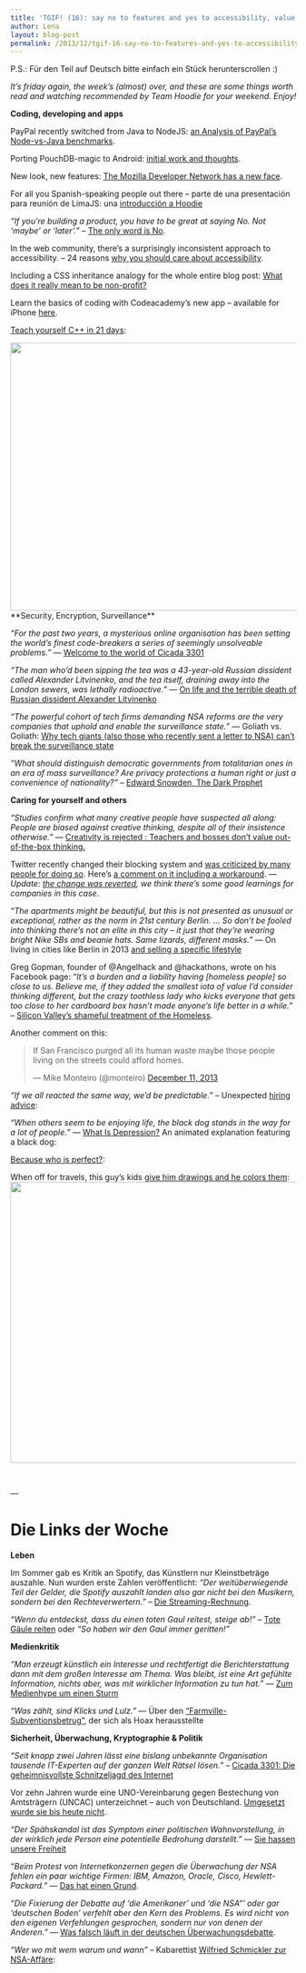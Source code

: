 ```yaml
---
title: 'TGIF! (16): say no to features and yes to accessibility, value creativity, create value, meet Cicada 3301 and a black dog'
author: Lena
layout: blog-post
permalink: /2013/12/tgif-16-say-no-to-features-and-yes-to-accessibility-value-creativity-create-value-meet-cicada-3301-and-a-black-dog/
---
```

P.S.: Für den Teil auf Deutsch bitte einfach ein Stück herunterscrollen :)

*It’s friday again, the week’s (almost) over, and these are some things worth read and watching recommended by Team Hoodie for your weekend. Enjoy!*

**Coding, developing and apps**

PayPal recently switched from Java to NodeJS: [an Analysis of PayPal’s Node-vs-Java benchmarks][1].

Porting PouchDB-magic to Android: [initial work and thoughts][2].

New look, new features: [The Mozilla Developer Network has a new face][3].<!--more-->

For all you Spanish-speaking people out there – parte de una presentación para reunión de LimaJS: una [introducción a Hoodie][4]

*&#8220;If you’re building a product, you have to be great at saying No. Not ‘maybe’ or ‘later’.&#8221;* – [The only word is No][5].

In the web community, there’s a surprisingly inconsistent approach to accessibility. – 24 reasons [why you should care about accessibility][6].

Including a CSS inheritance analogy for the whole entire blog post: [What does it really mean to be non-profit?][7]

Learn the basics of coding with Codeacademy&#8217;s new app – available for iPhone [here][8].

[Teach yourself C++ in 21 days][9]:

<img class="alignnone" src=" http://img.readitlater.com/i/pbs.twimg.com/media/BbCCsjCCcAA5yqg/RS/w640.png?&ssl=1" alt="" width="550" height="472" />
**Security, Encryption, Surveillance**

*&#8220;For the past two years, a mysterious online organisation has been setting the world&#8217;s finest code-breakers a series of seemingly unsolveable problems.&#8221;* — [Welcome to the world of Cicada 3301][10]

*&#8220;The man who’d been sipping the tea was a 43-year-old Russian dissident called Alexander Litvinenko, and the tea itself, draining away into the London sewers, was lethally radioactive.&#8221;* — [On life and the terrible death of Russian dissident Alexander Litvinenko][11]

*&#8220;The powerful cohort of tech firms demanding NSA reforms are the very companies that uphold and enable the surveillance state.&#8221;* — Goliath vs. Goliath: [Why tech giants (also those who recently sent a letter to NSA) can’t break the surveillance state][12]

*&#8220;What should distinguish democratic governments from totalitarian ones in an era of mass surveillance? Are privacy protections a human right or just a convenience of nationality?&#8221;* – [Edward Snowden, The Dark Prophet][13]

**Caring for yourself and others**

*&#8220;Studies confirm what many creative people have suspected all along: People are biased against creative thinking, despite all of their insistence otherwise.&#8221;* — [Creativity is rejected : Teachers and bosses don’t value out-of-the-box thinking. ][14]

Twitter recently changed their blocking system and [was criticized by many people for doing so][15]. Here&#8217;s [a comment on it including a workaround][16]. –– *Update: [the change was reverted][17], we think there&#8217;s some good learnings for companies in this case.*

*&#8220;The apartments might be beautiful, but this is not presented as unusual or exceptional, rather as the norm in 21st century Berlin. &#8230; So don’t be fooled into thinking there’s not an elite in this city – it just that they’re wearing bright Nike SBs and beanie hats. Same lizards, different masks.&#8221;* — On living in cities like Berlin in 2013 [and selling a specific lifestyle][18]

Greg Gopman, founder of @Angelhack and @hackathons, wrote on his Facebook page: &#8220;*It&#8217;s a burden and a liability having [homeless people] so close to us. Believe me, if they added the smallest iota of value I&#8217;d consider thinking different, but the crazy toothless lady who kicks everyone that gets too close to her cardboard box hasn&#8217;t made anyone&#8217;s life better in a while.&#8221;* – [Silicon Valley&#8217;s shameful treatment of the Homeless][19].

Another comment on this:

<blockquote class="twitter-tweet" width="500">
  <p>
    If San Francisco purged all its human waste maybe those people living on the streets could afford homes.
  </p>

  <p>
    &mdash; Mike Monteiro (@monteiro) <a href="https://twitter.com/monteiro/statuses/410802807646597120">December 11, 2013</a>
  </p>
</blockquote>



*&#8220;If we all reacted the same way, we&#8217;d be predictable.&#8221;* &#8211; Unexpected [hiring advice][20]:



*&#8220;When others seem to be enjoying life, the black dog stands in the way for a lot of people.&#8221;* — [What Is Depression?][21] An animated explanation featuring a black dog:



[Because who is perfect?][22]:



When off for travels, this guy&#8217;s kids [give him drawings and he colors them][23]:
<img class="alignnone" src="http://i.imgur.com/JSeqITi.jpg" alt="" width="763" height="495" />

&nbsp;

––

# Die Links der Woche

**Leben**

Im Sommer gab es Kritik an Spotify, das Künstlern nur Kleinstbeträge auszahle. Nun wurden erste Zahlen veröffentlicht: *&#8220;Der weitüberwiegende Teil der Gelder, die Spotify auszahlt landen also gar nicht bei den Musikern, sondern bei den Rechteverwertern.&#8221;* – [Die Streaming-Rechnung][24].

*&#8220;Wenn du entdeckst, dass du einen toten Gaul reitest, steige ab!&#8221;* – [Tote Gäule reiten][25] oder *&#8220;So haben wir den Gaul immer geritten!&#8221;*

**Medienkritik**

*&#8220;Man erzeugt künstlich ein Interesse und rechtfertigt die Berichterstattung dann mit dem großen Interesse am Thema. Was bleibt, ist eine Art gefühlte Information, nichts aber, was mit wirklicher Information zu tun hat.&#8221;* — [Zum Medienhype um einen Sturm][26]

*&#8220;Was zählt, sind Klicks und Lulz.&#8221;* — Über den [&#8220;Farmville-Subventionsbetrug&#8221;][27], der sich als Hoax herausstellte

**Sicherheit, Überwachung, Kryptographie & Politik**

*&#8220;Seit knapp zwei Jahren lässt eine bislang unbekannte Organisation tausende IT-Experten auf der ganzen Welt Rätsel lösen.&#8221;* – [Cicada 3301: Die geheimnisvollste Schnitzeljagd des Internet][28]

Vor zehn Jahren wurde eine UNO-Vereinbarung gegen Bestechung von Amtsträgern (UNCAC) unterzeichnet &#8211; auch von Deutschland. [Umgesetzt wurde sie bis heute nicht][29].

*&#8220;Der Spähskandal ist das Symptom einer politischen Wahnvorstellung, in der wirklich jede Person eine potentielle Bedrohung darstellt.&#8221;* — [Sie hassen unsere Freiheit][30]

*&#8220;Beim Protest von Internetkonzernen gegen die Überwachung der NSA fehlen ein paar wichtige Firmen: IBM, Amazon, Oracle, Cisco, Hewlett-Packard.&#8221;* — [Das hat einen Grund][31].

*&#8220;Die Fixierung der Debatte auf &#8216;die Amerikaner&#8217; und &#8216;die NSA“&#8217; oder gar &#8216;deutschen Boden&#8217; verfehlt aber den Kern des Problems. Es wird nicht von den eigenen Verfehlungen gesprochen, sondern nur von denen der Anderen.&#8221;* — [Was falsch läuft in der deutschen Überwachungsdebatte][32].

*&#8220;Wer wo mit wem warum und wann&#8221;* &#8211; Kabarettist [Wilfried Schmickler zur NSA-Affäre][33]:

 [1]: https://vividcortex.com/blog/2013/12/09/analysis-of-paypals-node-vs-java-benchmarks/
 [2]: http://nolanlawson.com/2013/12/08/porting-pouchdb-to-android-initial-work-and-thoughts/
 [3]: https://hacks.mozilla.org/2013/12/the-mozilla-developer-network-has-a-new-face/
 [4]: https://speakerdeck.com/lupomontero/introduccion-a-hoodie
 [5]: http://insideintercom.io/product-strategy-means-saying-no/
 [6]: http://24ways.org/2013/why-bother-with-accessibility/
 [7]: http://john.onolan.org/what-it-means-to-be-non-profit/
 [8]: https://itunes.apple.com/de/app/codecademy-hour-of-code/id762950096?affId=1906666
 [9]: http://img.readitlater.com/i/pbs.twimg.com/media/BbCCsjCCcAA5yqg/RS/w640.png?&ssl=1
 [10]: http://www.telegraph.co.uk/technology/internet/10468112/The-internet-mystery-that-has-the-world-baffled.html
 [11]: https://medium.com/matter/6cfeae2f4b53/
 [12]: http://www.salon.com/2013/12/10/goliath_vs_goliath_why_tech_giants_cannot_break_the_surveillance_state/
 [13]: http://cryptome.org/2013/12/snowden-dark-prophet.htm
 [14]: http://www.slate.com/articles/health_and_science/science/2013/12/creativity_is_rejected_teachers_and_bosses_don_t_value_out_of_the_box_thinking.html
 [15]: http://storify.com/aprotim/twitter-s-block-changes
 [16]: http://hypatia.ca/2013/12/12/changes-to-twitters-block-behavior-and-a-workaround/
 [17]: https://blog.twitter.com/2013/reverting-the-changes-to-block-functionality
 [18]: http://issyvoo.de/fuck-your-fancy-apartment/
 [19]: http://www.newrepublic.com/article/115896/tech-and-homelessness-essential-conservatism-silicon-valley
 [20]: https://www.youtube.com/watch?v=kyqGdQEvTHI
 [21]: http://m.youtube.com/watch?v=vBjl7yqLWOw&desktop_uri=%2Fwatch%3Fv%3DvBjl7yqLWOw
 [22]: http://www.youtube.com/watch?feature=player_embedded&v=E8umFV69fNg
 [23]: http://imgur.com/a/WD4uy
 [24]: http://www.dirkvongehlen.de/index.php/netz/mit-musik-geld-verdienen-die-streaming-rechnung/
 [25]: http://hofrat.tumblr.com/post/58170291211/tote-gaeule-reiten
 [26]: http://www.blog-cj.de/blog/2013/12/07/xaver-franz-peter-und-der-attrappen-journalismus/
 [27]: http://woerter.de/blog/articles/kuehe-melken-die-es-nicht-gibt
 [28]: http://www.heise.de/security/meldung/Cicada-3301-Die-geheimnisvollste-Schnitzeljagd-des-Internet-2054956.html
 [29]: http://www.sueddeutsche.de/wirtschaft/bestechung-von-abgeordneten-einfach-nur-noch-peinlich-1.1838887
 [30]: http://www.spiegel.de/artikel/a-938183.html
 [31]: http://www.faz.net/aktuell/feuilleton/debatten/ueberwachung/unternehmen-in-der-spaehaffaere-der-geheimdienst-ist-doch-grossartig-12704657.html
 [32]: http://peira.org/der-gewollte-feind-im-inneren/
 [33]: http://www.youtube.com/watch?feature=player_embedded&v=q3GMw_4x620